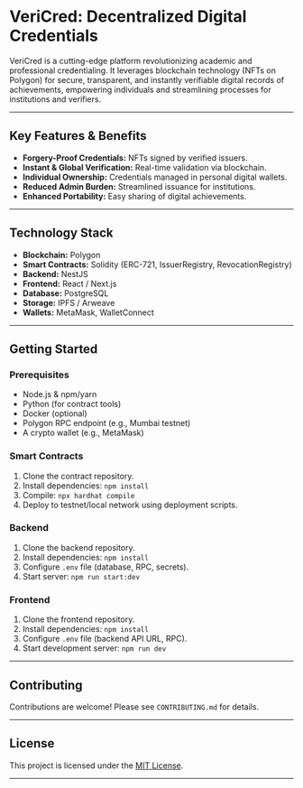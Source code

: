 # VeriCred: Decentralized Digital Credentials

VeriCred is a cutting-edge platform revolutionizing academic and professional credentialing. It leverages blockchain technology (NFTs on Polygon) for secure, transparent, and instantly verifiable digital records of achievements, empowering individuals and streamlining processes for institutions and verifiers.

---

## Key Features & Benefits

- **Forgery-Proof Credentials:** NFTs signed by verified issuers.
- **Instant & Global Verification:** Real-time validation via blockchain.
- **Individual Ownership:** Credentials managed in personal digital wallets.
- **Reduced Admin Burden:** Streamlined issuance for institutions.
- **Enhanced Portability:** Easy sharing of digital achievements.

---

## Technology Stack

- **Blockchain:** Polygon
- **Smart Contracts:** Solidity (ERC-721, IssuerRegistry, RevocationRegistry)
- **Backend:** NestJS
- **Frontend:** React / Next.js
- **Database:** PostgreSQL
- **Storage:** IPFS / Arweave
- **Wallets:** MetaMask, WalletConnect

---

## Getting Started

### Prerequisites

- Node.js & npm/yarn
- Python (for contract tools)
- Docker (optional)
- Polygon RPC endpoint (e.g., Mumbai testnet)
- A crypto wallet (e.g., MetaMask)

### Smart Contracts

1.  Clone the contract repository.
2.  Install dependencies: `npm install`
3.  Compile: `npx hardhat compile`
4.  Deploy to testnet/local network using deployment scripts.

### Backend

1.  Clone the backend repository.
2.  Install dependencies: `npm install`
3.  Configure `.env` file (database, RPC, secrets).
4.  Start server: `npm run start:dev`

### Frontend

1.  Clone the frontend repository.
2.  Install dependencies: `npm install`
3.  Configure `.env` file (backend API URL, RPC).
4.  Start development server: `npm run dev`

---

## Contributing

Contributions are welcome! Please see `CONTRIBUTING.md` for details.

---

## License

This project is licensed under the [MIT License](LICENSE).

---
